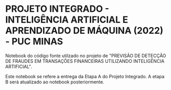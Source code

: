 # PROJETO INTEGRADO - INTELIGÊNCIA ARTIFICIAL E APRENDIZADO DE MÁQUINA (2022) - PUC MINAS

Notebook do código fonte utilzado no projeto de "PREVISÃO DE DETECÇÃO DE FRAUDES EM TRANSAÇÕES FINANCEIRAS UTILIZANDO INTELIGÊNCIA ARTIFICIAL".

Este notebook se refere a entrega da Etapa A do Projeto Integrado.
A etapa B será atualizado ao notebook posteriormente.
